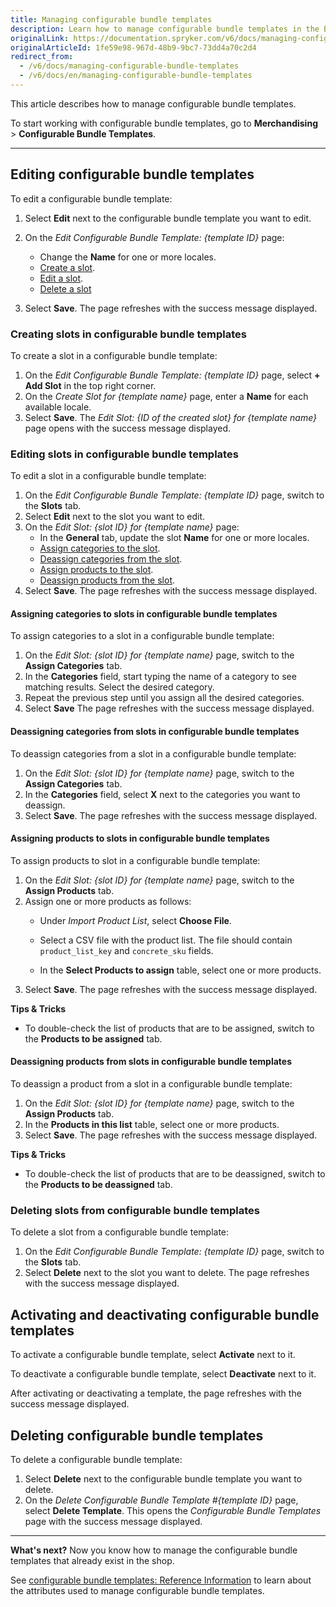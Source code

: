 ```yaml
---
title: Managing configurable bundle templates
description: Learn how to manage configurable bundle templates in the Back Office.
originalLink: https://documentation.spryker.com/v6/docs/managing-configurable-bundle-templates
originalArticleId: 1fe59e98-967d-48b9-9bc7-73dd4a70c2d4
redirect_from:
  - /v6/docs/managing-configurable-bundle-templates
  - /v6/docs/en/managing-configurable-bundle-templates
---
```


This article describes how to manage configurable bundle templates.

To start working with configurable bundle templates, go to **Merchandising** > **Configurable Bundle Templates**.

---
## Editing configurable bundle templates
To edit a configurable bundle template:

1. Select **Edit** next to the configurable bundle template you want to edit.
2. On the *Edit Configurable Bundle Template: {template ID}* page:
    - Change the **Name** for one or more locales.
    - [Create a slot](#creating-slots-in-configurable-bundle-templates).
    - [Edit a slot](#editing-slots-in-configurable-bundle-templates).
    - [Delete a slot](#deleting-slots-from-configurable-bundle-templates)

3. Select **Save**.
The page refreshes with the success message displayed.



### Creating slots in configurable bundle templates
To create a slot in a configurable bundle template:

1. On the *Edit Configurable Bundle Template: {template ID}* page, select **+ Add Slot** in the top right corner.
2. On the *Create Slot for {template name}* page, enter a **Name** for each available locale.
3. Select **Save**.
The *Edit Slot: {ID of the created slot} for {template name}* page opens with the success message displayed.

### Editing slots in configurable bundle templates
To edit a slot in a configurable bundle template:

1. On the *Edit Configurable Bundle Template: {template ID}* page, switch to the **Slots** tab.
2. Select **Edit** next to the slot you want to edit.
3. On the *Edit Slot: {slot ID} for {template name}* page:
    * In the **General** tab, update the slot **Name** for one or more locales.
    * [Assign categories to the slot](assigning-categories-to-slots-in-configurable-bundle-templates).
    * [Deassign categories from the slot](deassigning-categories-from-slots-in-configurable-bundle-templates).
    * [Assign products to the slot](assigning-products-to-slots-in-configurable-bundle-templates).
    * [Deassign products from the slot](deassigning-products-from-slots-in-configurable-bundle-templates).
4. Select **Save**.
The page refreshes with the success message displayed.

#### Assigning categories to slots in configurable bundle templates

To assign categories to a slot in a configurable bundle template:
1. On the *Edit Slot: {slot ID} for {template name}* page, switch to the **Assign Categories** tab.
2. In the **Categories** field, start typing the name of a category to see matching results. Select the desired category.
3. Repeat the previous step until you assign all the desired categories.
4. Select **Save**
The page refreshes with the success message displayed.

#### Deassigning categories from slots in configurable bundle templates

To deassign categories from a slot in a configurable bundle template:
1. On the *Edit Slot: {slot ID} for {template name}* page, switch to the **Assign Categories** tab.
2. In the **Categories** field, select **X** next to the categories you want to deassign.
3. Select **Save**.
The page refreshes with the success message displayed.


#### Assigning products to slots in configurable bundle templates
To assign products to slot in a configurable bundle template:

1. On the *Edit Slot: {slot ID} for {template name}* page, switch to the **Assign Products** tab.
2. Assign one or more products as follows:
    * Under *Import Product List*, select **Choose File**. 
    * Select a CSV file with the product list.
        The file should contain `product_list_key` and `concrete_sku` fields.

    * In the **Select Products to assign** table, select one or more products.
6. Select **Save**.
The page refreshes with the success message displayed.

**Tips & Tricks**
* To double-check the list of products that are to be assigned, switch to the **Products to be assigned** tab.

#### Deassigning products from slots in configurable bundle templates

To deassign a product from a slot in a configurable bundle template:

1. On the *Edit Slot: {slot ID} for {template name}* page, switch to the **Assign Products** tab.
2. In the **Products in this list** table, select one or more products.
3. Select **Save**.
The page refreshes with the success message displayed.

**Tips & Tricks**
* To double-check the list of products that are to be deassigned, switch to the **Products to be deassigned** tab.


### Deleting slots from configurable bundle templates
To delete a slot from a configurable bundle template:

1. On the *Edit Configurable Bundle Template: {template ID}* page, switch to the **Slots** tab.
2. Select **Delete** next to the slot you want to delete.
The page refreshes with the success message displayed.

## Activating and deactivating configurable bundle templates

To activate a configurable bundle template, select **Activate** next to it.

To deactivate a configurable bundle template, select **Deactivate** next to it.

After activating or deactivating a template, the page refreshes with the success message displayed.

## Deleting configurable bundle templates

To delete a configurable bundle template:

1. Select **Delete** next to the configurable bundle template you want to delete.
2. On the *Delete Configurable Bundle Template #{template ID}* page, select **Delete Template**.
This opens the *Configurable Bundle Templates* page with the success message displayed.



***
**What's next?**
Now you know how to manage the configurable bundle templates that already exist in the shop.

See [configurable bundle templates: Reference Information](/docs/scos/user/user-guides/202009.0/back-office-user-guide/merchandising/configurable-bundle-templates/references/reference-information-configurable-bundle-templates.html) to learn about the attributes used to manage configurable bundle templates.

